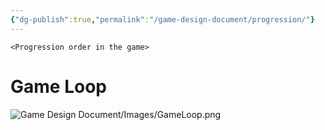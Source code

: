 ```yaml
---
{"dg-publish":true,"permalink":"/game-design-document/progression/"}
---
```


`<Progression order in the game>`
# Game Loop
![Game Design Document/Images/GameLoop.png](/img/user/Game%20Design%20Document/Images/GameLoop.png)